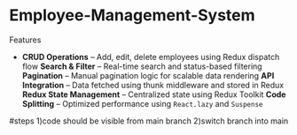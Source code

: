 # Employee-Management-System
 Features

- **CRUD Operations** – Add, edit, delete employees using Redux dispatch flow
  **Search & Filter** – Real-time search and status-based filtering
   **Pagination** – Manual pagination logic for scalable data rendering
 **API Integration** – Data fetched using thunk middleware and stored in Redux
 **Redux State Management** – Centralized state using Redux Toolkit
 **Code Splitting** – Optimized performance using `React.lazy` and `Suspense`

#steps
1)code should be visible from main branch
2)switch branch into main 
